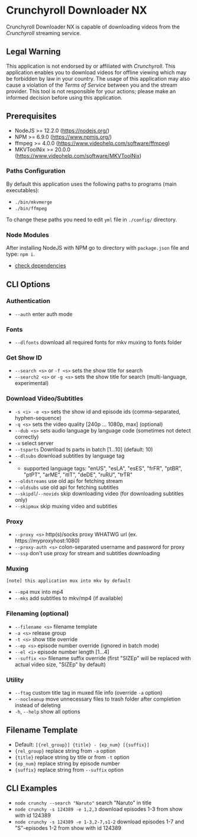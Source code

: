 # Crunchyroll Downloader NX

Crunchyroll Downloader NX is capable of downloading videos from the *Crunchyroll* streaming service.

## Legal Warning

This application is not endorsed by or affiliated with *Crunchyroll*. This application enables you to download videos for offline viewing which may be forbidden by law in your country. The usage of this application may also cause a violation of the *Terms of Service* between you and the stream provider. This tool is not responsible for your actions; please make an informed decision before using this application.

## Prerequisites

* NodeJS >= 12.2.0 (https://nodejs.org/)
* NPM >= 6.9.0 (https://www.npmjs.org/)
* ffmpeg >= 4.0.0 (https://www.videohelp.com/software/ffmpeg)
* MKVToolNix >= 20.0.0 (https://www.videohelp.com/software/MKVToolNix)

### Paths Configuration

By default this application uses the following paths to programs (main executables):
* `./bin/mkvmerge`
* `./bin/ffmpeg`

To change these paths you need to edit `yml` file in `./config/` directory.

### Node Modules

After installing NodeJS with NPM go to directory with `package.json` file and type: `npm i`.
* [check dependencies](https://david-dm.org/seiya-dev/crunchyroll-downloader-nx)

## CLI Options

### Authentication

* `--auth` enter auth mode

### Fonts

* `--dlfonts` download all required fonts for mkv muxing to fonts folder

### Get Show ID

* `--search <s>` or `-f <s>` sets the show title for search
* `--search2 <s>` or `-g <s>` sets the show title for search (multi-language, experimental)

### Download Video/Subtitles

* `-s <i> -e <s>` sets the show id and episode ids (comma-separated, hyphen-sequence)
* `-q <s>` sets the video quality [240p ... 1080p, max] (optional)
* `--dub <s>` sets audio language by language code (sometimes not detect correctly)
* `-x` select server
* `--tsparts` Download ts parts in batch [1...10] (default: 10)
* `--dlsubs` download subtitles by language tag
* * supported language tags: "enUS", "esLA", "esES", "frFR", "ptBR", "ptPT", "arME", "itIT", "deDE", "ruRU", "trTR"
* `--oldstreams` use old api for fetching stream
* `--oldsubs` use old api for fetching subtitles
* `--skipdl`/`--novids` skip downloading video (for downloading subtitles only)
* `--skipmux` skip muxing video and subtitles

### Proxy

* `--proxy <s>` http(s)/socks proxy WHATWG url (ex. https://myproxyhost:1080)
* `--proxy-auth <s>` colon-separated username and password for proxy
* `--ssp` don't use proxy for stream and subtitles downloading

### Muxing

`[note] this application mux into mkv by default`
* `--mp4` mux into mp4
* `--mks` add subtitles to mkv/mp4 (if available)

### Filenaming (optional)

* `--filename <s>` filename template
* `-a <s>` release group
* `-t <s>` show title override
* `--ep <s>` episode number override (ignored in batch mode)
* `--el <i>` episode number length [1...4]
* `--suffix <s>` filename suffix override (first "SIZEp" will be replaced with actual video size, "SIZEp" by default)

### Utility

* `--ftag` custom title tag in muxed file info (override `-a` option)
* `--nocleanup` move unnecessary files to trash folder after completion instead of deleting
* `-h`, `--help` show all options

## Filename Template

* Default: `[{rel_group}] {title} - {ep_num} [{suffix}]`
* `{rel_group}` replace string from `-a` option
* `{title}` replace string by title or from `-t` option
* `{ep_num}` replace string by episode number
* `{suffix}` replace string from `--suffix` option

## CLI Examples

* `node crunchy --search "Naruto"` search "Naruto" in title
* `node crunchy -s 124389 -e 1,2,3` download episodes 1-3 from show with id 124389
* `node crunchy -s 124389 -e 1-3,2-7,s1-2` download episodes 1-7 and "S"-episodes 1-2 from show with id 124389
